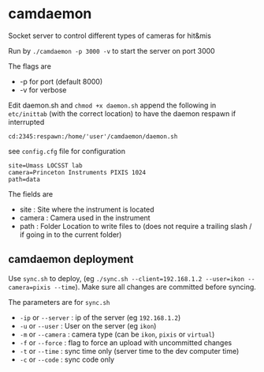 # camdaemon
Socket server to control different types of cameras for hit&amp;mis

Run by `./camdaemon -p 3000 -v` to start the server on port 3000

The flags are

* -p for port (default 8000)
* -v for verbose

Edit daemon.sh and `chmod +x daemon.sh` append the following in `etc/inittab` (with the correct location) to have the daemon respawn if interrupted

	cd:2345:respawn:/home/'user'/camdaemon/daemon.sh

see `config.cfg` file for configuration

	site=Umass LOCSST lab
	camera=Princeton Instruments PIXIS 1024
	path=data

The fields are

* site : Site where the instrument is located
* camera : Camera used in the instrument
* path : Folder Location to write files to (does not require a trailing slash / if going in to the current folder)


## camdaemon deployment
Use `sync.sh` to deploy, (eg `./sync.sh --client=192.168.1.2 --user=ikon --camera=pixis --time`). Make sure all changes are committed before syncing.

The parameters are for `sync.sh`

* `-ip` or `--server` : ip of the server (eg `192.168.1.2`)
* `-u` or `--user` : User on the server (eg `ikon`)
* `-m` or `--camera` : camera type (can be `ikon`, `pixis` or `virtual`)
* `-f` or `--force` : flag to force an upload with uncommitted changes
* `-t` or `--time` : sync time only (server time to the dev computer time)
* `-c` or `--code` : sync code only
